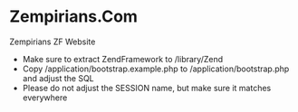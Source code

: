 Zempirians.Com
==============

Zempirians ZF Website


* Make sure to extract ZendFramework to /library/Zend
* Copy /application/bootstrap.example.php to /application/bootstrap.php and adjust the SQL
* Please do not adjust the SESSION name, but make sure it matches everywhere


